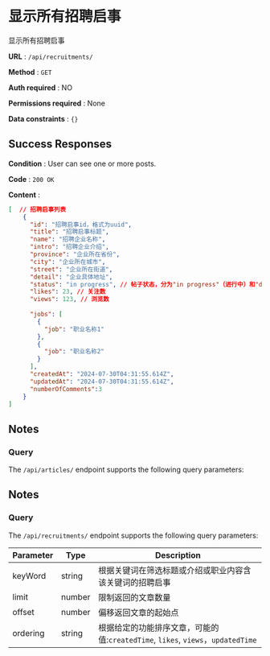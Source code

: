 # 显示所有招聘启事

显示所有招聘启事

**URL** : `/api/recruitments/`

**Method** : `GET`

**Auth required** : NO

**Permissions required** : None

**Data constraints** : `{}`

## Success Responses

**Condition** : User can see one or more posts.

**Code** : `200 OK`

**Content** : 

```json
[  // 招聘启事列表
    {
      "id": "招聘启事id，格式为uuid",
      "title": "招聘启事标题",
      "name": "招聘企业名称",
      "intro": "招聘企业介绍",
      "province": "企业所在省份",
      "city": "企业所在城市",
      "street": "企业所在街道",
      "detail": "企业具体地址",
      "status": "in progress", // 帖子状态，分为"in progress"（进行中）和"done"（已完成）
      "likes": 23, // 关注数
      "views": 123, // 浏览数
      
      "jobs": [
        {
          "job": "职业名称1"
        },
        {
          "job": "职业名称2"
        }
      ],
      "createdAt": "2024-07-30T04:31:55.614Z", 
      "updatedAt": "2024-07-30T04:31:55.614Z", 
      "numberOfComments":3 
    }
]
```

## Notes 
### Query

The `/api/articles/` endpoint supports the following query parameters:

## Notes 
### Query

The `/api/recruitments/` endpoint supports the following query parameters:

| Parameter | Type   | Description                                      |
|-----------|--------|--------------------------------------------------|
|keyWord     | string | 根据关键词在筛选标题或介绍或职业内容含该关键词的招聘启事                   |
| limit     | number | 限制返回的文章数量       |
| offset    | number | 偏移返回文章的起始点 |
|ordering   | string | 根据给定的功能排序文章，可能的值:`createdTime`, `likes`, `views`，`updatedTime`


